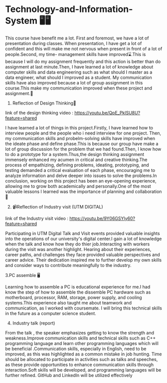 # Technology-and-Information-System 🖥️🖥️

This course have benefit me a lot. First and foremost, we have a lot of presentation during classes. When presentation, I have get a lot of confident and this will make me not nervous when present in front of a lot of people.Second, my time- management skills have improved⌛.This is because I will do my assignment frequently and this action is better than do assignment at last minute.Then, I have learned a lot of knowledge about computer skills and data engineering such as what should I master as a data engineer, what should I improved as a student. My communication skills have also improved because a lot of group assignment in this course.This make my communication improved when these project and assignment.💬

1. Reflection of Design Thinking🌟


link of the design thinking video : https://youtu.be/QpE_PklSU8U?feature=shared


I have learned a lot of things in this project.Firstly, I have learned how to interview people and the people who i need interview for one project. Then, my communication skills and probelm-solving skills have improved when the ideate phase and define phase.This is because our group have make a lot of group discussion for the problem that we had found.Then, I know how to do a prototype for a system.Thus,the design thinking assignment immensely enhanced my acumen in critical and creative thinking.The process of empathizing, defining problems, ideating, prototyping, and testing demanded a critical evaluation of each phase, encouraging me to analyze information and delve deeper into issues to solve the problems.In conclusion, working on this project has been an eye-opening experience, allowing me to grow both academically and personally.One of the most valuable lessons I learned was the importance of planning and collaboration🔧


2. 📹Reflection of Industry visit (UTM DIGITAL)

link of the Industry visit video : https://youtu.be/9Y06GSYly60?feature=shared

Participating in UTM Digital Talk and Visit events provided valuable insights into the operations of our university's digital center.I gain a lot of knowledge when the talk and know how they do thier job.Interacting with workers during the visit was another highlight. Hearing about their experiences, career paths, and challenges they face provided valuable perspectives and career advice. Their dedication inspired me to further develop my own skills and consider ways to contribute meaningfully to the industry.

3.PC assemble 🖥️

Learning how to assemble a PC is educational experience for me.I had know the step of how to assemble the dissemble PC hardware such as motherboard, processor, RAM, storage, power supply, and cooling systems.This experience also taught me about teamwork and communication, as I worked with coursemate. I will bring this technical skills in the future as a computer science student.

4. Industry talk (report)

From the talk , the speaker emphasizes getting to know the strength and weakness.Improve communication skills and technical skills such as C++ programming language and learn other programming languages which will be beneficial .Communication skills, especially in English, need to be improved, as this was highlighted as a common mistake in job hunting. Time should be allocated to participate in activities such as talks and speeches, as these provide opportunities to enhance communication skills through interaction.Soft skills will be developed, and programming languages will be further refined. GitHub and LinkedIn will be utilized effectively





